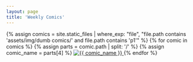 ```yaml
---
layout: page
title: 'Weekly Comics'
---
```


<div class="gallery">
{% assign comics = site.static_files | where_exp: "file", "file.path contains 'assets/img/dumb comics/' and file.path contains 'p1'" %}
  {% for comic in comics %}
    {% assign parts = comic.path | split: '/' %}
    {% assign comic_name = parts[4] %}
    <a href="{{ site.github.url }}/projects/weekly-comic-pages/{{ comic_name }}" class="gallery-item">
      <img src="{{ site.github.url }}{{ comic.path }}" alt="{{ comic_name }}">
    </a>
  {% endfor %}
</div>